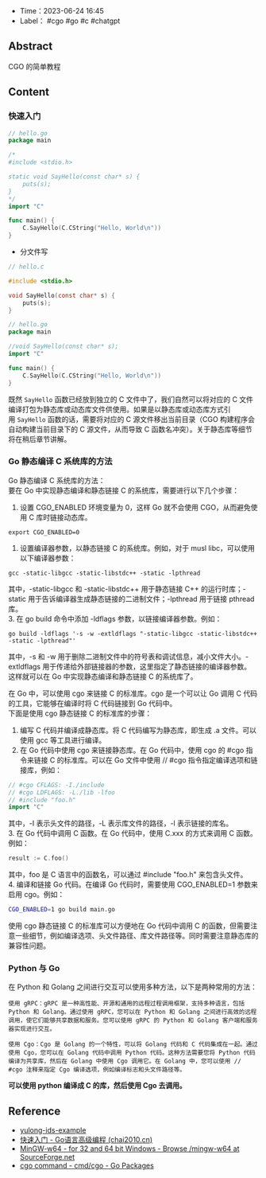 
- Time：2023-06-24 16:45
- Label： #cgo #go #c #chatgpt

## Abstract

CGO 的简单教程

## Content

### 快速入门

```go
// hello.go
package main

/*
#include <stdio.h>

static void SayHello(const char* s) {
    puts(s);
}
*/
import "C"

func main() {
    C.SayHello(C.CString("Hello, World\n"))
}

```

- 分文件写

```c
// hello.c

#include <stdio.h>

void SayHello(const char* s) {
    puts(s);
}

```

```go
// hello.go
package main

//void SayHello(const char* s);
import "C"

func main() {
    C.SayHello(C.CString("Hello, World\n"))
}

```

既然 `SayHello` 函数已经放到独立的 C 文件中了，我们自然可以将对应的 C 文件编译打包为静态库或动态库文件供使用。如果是以静态库或动态库方式引用 `SayHello` 函数的话，需要将对应的 C 源文件移出当前目录（CGO 构建程序会自动构建当前目录下的 C 源文件，从而导致 C 函数名冲突）。关于静态库等细节将在稍后章节讲解。

### Go 静态编译 C 系统库的方法

Go 静态编译 C 系统库的方法：  
要在 Go 中实现静态编译和静态链接 C 的系统库，需要进行以下几个步骤：

1. 设置 CGO_ENABLED 环境变量为 0，这样 Go 就不会使用 CGO，从而避免使用 C 库时链接动态库。

```
export CGO_ENABLED=0
```

1. 设置编译器参数，以静态链接 C 的系统库。例如，对于 musl libc，可以使用以下编译器参数：

```
gcc -static-libgcc -static-libstdc++ -static -lpthread
```

其中，-static-libgcc 和 -static-libstdc++ 用于静态链接 C++ 的运行时库；-static 用于告诉编译器生成静态链接的二进制文件；-lpthread 用于链接 pthread 库。  
3. 在 go build 命令中添加 -ldflags 参数，以链接编译器参数。例如：

```
go build -ldflags '-s -w -extldflags "-static-libgcc -static-libstdc++ -static -lpthread"'
```

其中，-s 和 -w 用于删除二进制文件中的符号表和调试信息，减小文件大小。-extldflags 用于传递给外部链接器的参数，这里指定了静态链接的编译器参数。  
这样就可以在 Go 中实现静态编译和静态链接 C 的系统库了。

在 Go 中，可以使用 cgo 来链接 C 的标准库。cgo 是一个可以让 Go 调用 C 代码的工具，它能够在编译时将 C 代码链接到 Go 代码中。  
下面是使用 cgo 静态链接 C 的标准库的步骤：

1. 编写 C 代码并编译成静态库。将 C 代码编写为静态库，即生成 .a 文件。可以使用 gcc 等工具进行编译。
2. 在 Go 代码中使用 cgo 来链接静态库。在 Go 代码中，使用 cgo 的 #cgo 指令来链接 C 的标准库。可以在 Go 文件中使用 // #cgo 指令指定编译选项和链接库，例如：

```go
// #cgo CFLAGS: -I./include
// #cgo LDFLAGS: -L./lib -lfoo
// #include "foo.h"
import "C"
```

其中，-I 表示头文件的路径，-L 表示库文件的路径，-l 表示链接的库名。  
3. 在 Go 代码中调用 C 函数。在 Go 代码中，使用 C.xxx 的方式来调用 C 函数。例如：

```go
result := C.foo()
```

其中，foo 是 C 语言中的函数名，可以通过 #include "foo.h" 来包含头文件。  
4. 编译和链接 Go 代码。在编译 Go 代码时，需要使用 CGO_ENABLED=1 参数来启用 cgo。例如：

```sh
CGO_ENABLED=1 go build main.go
```

使用 cgo 静态链接 C 的标准库可以方便地在 Go 代码中调用 C 的函数，但需要注意一些细节，例如编译选项、头文件路径、库文件路径等。同时需要注意静态库的兼容性问题。

### Python 与 Go

在 Python 和 Golang 之间进行交互可以使用多种方法，以下是两种常用的方法：

```
使用 gRPC：gRPC 是一种高性能、开源和通用的远程过程调用框架，支持多种语言，包括 Python 和 Golang。通过使用 gRPC，您可以在 Python 和 Golang 之间进行高效的远程调用，使它们能够共享数据和服务。您可以使用 gRPC 的 Python 和 Golang 客户端和服务器实现进行交互。
```

```
使用 Cgo：Cgo 是 Golang 的一个特性，可以将 Golang 代码和 C 代码集成在一起。通过使用 Cgo，您可以在 Golang 代码中调用 Python 代码。这种方法需要您将 Python 代码编译为共享库，然后在 Golang 中使用 Cgo 调用它。在 Golang 中，您可以使用 // #cgo 注释来指定 Cgo 编译选项，例如编译标志和头文件路径等。
```

**可以使用 python 编译成 C 的库，然后使用 Cgo 去调用。**

## Reference

- [yulong-ids-example](https://github1s.com/ysrc/yulong-hids-archived/blob/HEAD/agent/monitor/connection_linux.go)
- [快速入门 - Go语言高级编程 (chai2010.cn)](https://chai2010.cn/advanced-go-programming-book/ch2-cgo/ch2-01-hello-cgo.html)
- [MinGW-w64 - for 32 and 64 bit Windows - Browse /mingw-w64 at SourceForge.net](https://sourceforge.net/projects/mingw-w64/files/mingw-w64/)
- [cgo command - cmd/cgo - Go Packages](https://pkg.go.dev/cmd/cgo)
